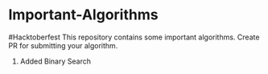 # Important-Algorithms
#Hacktoberfest This repository contains some important algorithms. Create PR for submitting your algorithm.
1. Added Binary Search
